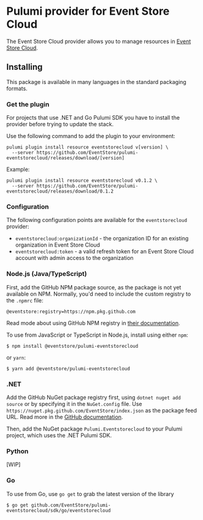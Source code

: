 # Pulumi provider for Event Store Cloud

The Event Store Cloud provider allows you to manage resources in [Event Store Cloud](https://eventstore.com/cloud).

## Installing

This package is available in many languages in the standard packaging formats.

### Get the plugin

For projects that use .NET and Go Pulumi SDK you have to install the provider before trying to update the stack.

Use the following command to add the plugin to your environment:

```
pulumi plugin install resource eventstorecloud v[version] \
  --server https://github.com/EventStore/pulumi-eventstorecloud/releases/download/[version]
```

Example:

```
pulumi plugin install resource eventstorecloud v0.1.2 \
  --server https://github.com/EventStore/pulumi-eventstorecloud/releases/download/0.1.2
```

### Configuration

The following configuration points are available for the `eventstorecloud` provider:

- `eventstorecloud:organizationId` - the organization ID for an existing organization in Event Store Cloud
- `eventstorecloud:token` - a valid refresh token for an Event Store Cloud account with admin access to the organization


### Node.js (Java/TypeScript)

First, add the GitHub NPM package source, as the package is not yet available on NPM. Normally, you'd need to include the custom registry to the `.npmrc` file:

```
@eventstore:registry=https://npm.pkg.github.com
```

Read mode about using GitHub NPM registry in [their documentation](https://docs.github.com/en/packages/working-with-a-github-packages-registry/working-with-the-npm-registry).

To use from JavaScript or TypeScript in Node.js, install using either `npm`:

    $ npm install @eventstore/pulumi-eventstorecloud

or `yarn`:

    $ yarn add @eventstore/pulumi-eventstorecloud

### .NET

Add the GitHub NuGet package registry first, using `dotnet nuget add source` or by specifying it in the `NuGet.config` file. Use `https://nuget.pkg.github.com/EventStore/index.json` as the package feed URL. Read more in the [GitHub documentation](https://docs.github.com/en/packages/working-with-a-github-packages-registry/working-with-the-nuget-registry).

Then, add the NuGet package `Pulumi.Eventstorecloud` to your Pulumi project, which uses the .NET Pulumi SDK.

### Python

[WIP]

### Go

To use from Go, use `go get` to grab the latest version of the library

    $ go get github.com/EventStore/pulumi-eventstorecloud/sdk/go/eventstorecloud

